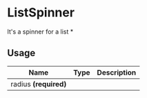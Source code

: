 <!-- 
This is an auto-generated markdown. 
You can change it in "src/molecules/List/ListSpinner.tsx" and run build:docs to update this file.
-->
# ListSpinner
It's a spinner for a list *
## Usage
| Name        | Type           | Description  |
| ----------- |:--------------:| ------------:|
|radius **(required)**||
